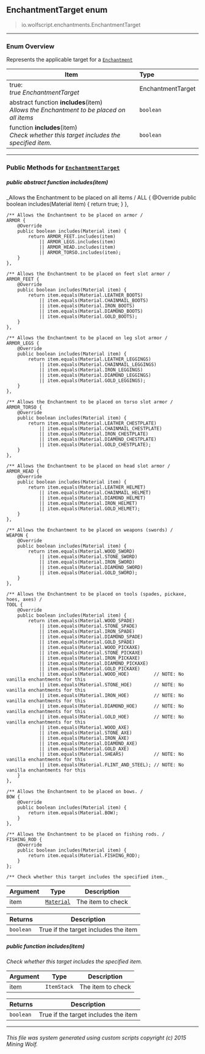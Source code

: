 ## EnchantmentTarget __enum__

>io.wolfscript.enchantments.EnchantmentTarget

---

### Enum Overview

Represents the applicable target for a [`Enchantment`](Enchantment.md)

Item | Type   
--- | :--- 
true: <br> _true EnchantmentTarget_ | EnchantmentTarget
abstract function __includes__(item) <br> _Allows the Enchantment to be placed on all items_ | `boolean`
 function __includes__(item) <br> _Check whether this target includes the specified item._ | `boolean`



---


### Public Methods for [`EnchantmentTarget`](EnchantmentTarget.md)

##### <a id='includes'></a>public abstract function __includes__(item)

_Allows the Enchantment to be placed on all items /
    ALL {
        @Override
        public boolean includes(Material item) {
            return true;
        }
    },

    /** Allows the Enchantment to be placed on armor /
    ARMOR {
        @Override
        public boolean includes(Material item) {
            return ARMOR_FEET.includes(item)
                || ARMOR_LEGS.includes(item)
                || ARMOR_HEAD.includes(item)
                || ARMOR_TORSO.includes(item);
        }
    },

    /** Allows the Enchantment to be placed on feet slot armor /
    ARMOR_FEET {
        @Override
        public boolean includes(Material item) {
            return item.equals(Material.LEATHER_BOOTS)
                || item.equals(Material.CHAINMAIL_BOOTS)
                || item.equals(Material.IRON_BOOTS)
                || item.equals(Material.DIAMOND_BOOTS)
                || item.equals(Material.GOLD_BOOTS);
        }
    },

    /** Allows the Enchantment to be placed on leg slot armor /
    ARMOR_LEGS {
        @Override
        public boolean includes(Material item) {
            return item.equals(Material.LEATHER_LEGGINGS)
                || item.equals(Material.CHAINMAIL_LEGGINGS)
                || item.equals(Material.IRON_LEGGINGS)
                || item.equals(Material.DIAMOND_LEGGINGS)
                || item.equals(Material.GOLD_LEGGINGS);
        }
    },

    /** Allows the Enchantment to be placed on torso slot armor /
    ARMOR_TORSO {
        @Override
        public boolean includes(Material item) {
            return item.equals(Material.LEATHER_CHESTPLATE)
                || item.equals(Material.CHAINMAIL_CHESTPLATE)
                || item.equals(Material.IRON_CHESTPLATE)
                || item.equals(Material.DIAMOND_CHESTPLATE)
                || item.equals(Material.GOLD_CHESTPLATE);
        }
    },

    /** Allows the Enchantment to be placed on head slot armor /
    ARMOR_HEAD {
        @Override
        public boolean includes(Material item) {
            return item.equals(Material.LEATHER_HELMET)
                || item.equals(Material.CHAINMAIL_HELMET)
                || item.equals(Material.DIAMOND_HELMET)
                || item.equals(Material.IRON_HELMET)
                || item.equals(Material.GOLD_HELMET);
        }
    },

    /** Allows the Enchantment to be placed on weapons (swords) /
    WEAPON {
        @Override
        public boolean includes(Material item) {
            return item.equals(Material.WOOD_SWORD)
                || item.equals(Material.STONE_SWORD)
                || item.equals(Material.IRON_SWORD)
                || item.equals(Material.DIAMOND_SWORD)
                || item.equals(Material.GOLD_SWORD);
        }
    },

    /** Allows the Enchantment to be placed on tools (spades, pickaxe, hoes, axes) /
    TOOL {
        @Override
        public boolean includes(Material item) {
            return item.equals(Material.WOOD_SPADE)
                || item.equals(Material.STONE_SPADE)
                || item.equals(Material.IRON_SPADE)
                || item.equals(Material.DIAMOND_SPADE)
                || item.equals(Material.GOLD_SPADE)
                || item.equals(Material.WOOD_PICKAXE)
                || item.equals(Material.STONE_PICKAXE)
                || item.equals(Material.IRON_PICKAXE)
                || item.equals(Material.DIAMOND_PICKAXE)
                || item.equals(Material.GOLD_PICKAXE)
                || item.equals(Material.WOOD_HOE)         // NOTE: No vanilla enchantments for this
                || item.equals(Material.STONE_HOE)        // NOTE: No vanilla enchantments for this
                || item.equals(Material.IRON_HOE)         // NOTE: No vanilla enchantments for this
                || item.equals(Material.DIAMOND_HOE)      // NOTE: No vanilla enchantments for this
                || item.equals(Material.GOLD_HOE)         // NOTE: No vanilla enchantments for this
                || item.equals(Material.WOOD_AXE)
                || item.equals(Material.STONE_AXE)
                || item.equals(Material.IRON_AXE)
                || item.equals(Material.DIAMOND_AXE)
                || item.equals(Material.GOLD_AXE)
                || item.equals(Material.SHEARS)           // NOTE: No vanilla enchantments for this
                || item.equals(Material.FLINT_AND_STEEL); // NOTE: No vanilla enchantments for this
        }
    },

    /** Allows the Enchantment to be placed on bows. /
    BOW {
        @Override
        public boolean includes(Material item) {
            return item.equals(Material.BOW);
        }
    },

    /** Allows the Enchantment to be placed on fishing rods. /
    FISHING_ROD {
        @Override
        public boolean includes(Material item) {
            return item.equals(Material.FISHING_ROD);
        }
    };

    /** Check whether this target includes the specified item._

Argument | Type | Description  
--- | --- | --- 
item | [`Material`](../Material.md) | The item to check

Returns | Description
--- | --- 
`boolean` | True if the target includes the item


##### <a id='includes'></a>public  function __includes__(item)

_Check whether this target includes the specified item._

Argument | Type | Description  
--- | --- | --- 
item | `ItemStack` | The item to check

Returns | Description
--- | --- 
`boolean` | True if the target includes the item


---


###### This file was system generated using custom scripts copyright (c) 2015 Mining Wolf.
	

